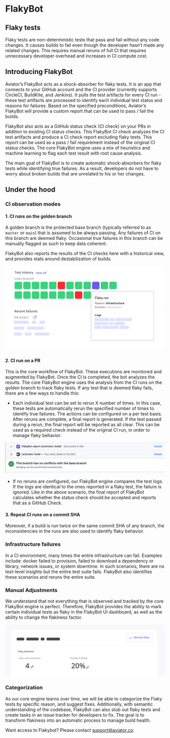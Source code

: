 # FlakyBot

## Flaky tests

Flaky tests are non-deterministic tests that pass and fail without any code changes. It causes builds to fail even though the developer hasn’t made any related changes. This requires manual reruns of full CI that requires unnecessary developer overhead and increases in CI compute cost.

## Introducing FlakyBot

Aviator’s FlakyBot acts as a shock-absorber for flaky tests. It is an app that connects to your GitHub account and the CI provider (currently supports CircleCI, BuildKite, and Jenkins). It pulls the test artifacts for every CI run - these test artifacts are processed to identify each individual test status and reasons for failures. Based on the specified preconditions, Aviator’s FlakyBot will provide a custom report that can be used to pass / fail the builds.

FlakyBot also acts as a GitHub status check (CI check) on your PRs in addition to existing CI status checks. This FlakyBot CI check analyzes the CI test artifacts and produce a CI check report excluding flaky tests. This report can be used as a pass / fail requirement instead of the original CI status checks. The core FlakyBot engine uses a mix of heuristics and machine learning to flag each test result with root cause analysis.

The main goal of FlakyBot is to create automatic shock-absorbers for flaky tests while identifying true failures. As a result, developers do not have to worry about broken builds that are unrelated to his or her changes.

## Under the hood

### CI observation modes

#### **1. CI runs on the golden branch**

A golden branch is the protected base branch (typically referred to as `master` or `main`) that is assumed to be always passing. Any failures of CI on this branch are deemed flaky. Occasional true failures in this branch can be manually flagged as such to keep data coherent.

FlakyBot also reports the results of the CI checks here with a historical view, and provides stats around destabilization of builds.

![See your test history.](<../.gitbook/assets/Screen Shot 2021-09-04 at 7.10.52 PM.png>)

#### **2. CI run on a PR**

This is the core workflow of FlakyBot. These executions are monitored and augmented by FlakyBot. Once the CI is completed, the bot analyzes the results. The core FlakyBot engine uses the analysis from the CI runs on the golden branch to track flaky tests. If any test that is deemed flaky fails, there are a few ways to handle this:

* Each individual test can be set to rerun X number of times. In this case, these tests are automatically rerun the specified number of times to identify true failures. The actions can be configured on a per test basis. After reruns are complete, a final report is generated. If the test passed during a rerun, the final report will be reported as all clear. This can be used as a required check instead of the original CI run, in order to manage flaky behavior.

![FlakyBot reports can be used as a required check.](<../.gitbook/assets/Screen Shot 2021-09-04 at 8.07.20 PM.png>)

* If no reruns are configured, our FlakyBot engine compares the test logs. If the logs are identical to the ones reported in a flaky test, the failure is ignored. Like in the above scenario, the final report of FlakyBot calculates whether the status check should be accepted and reports that as a GitHub Check.

#### 3. Repeat CI runs on a commit SHA

Moreover, if a build is run twice on the same commit SHA of any branch, the inconsistencies in the runs are also used to identify flaky behavior.

### Infrastructure failures

In a CI environment, many times the entire infrastructure can fail. Examples include: docker failed to provision, failed to download a dependency or library, network issues, or system downtime. In such scenarios, there are no test-level insights but the entire test suite fails. FlakyBot also identifies these scenarios and reruns the entire suite.

### Manual Adjustments

We understand that not everything that is observed and tracked by the core FlakyBot engine is perfect. Therefore, FlakyBot provides the ability to mark certain individual tests as flaky in the FlakyBot UI dashboard, as well as the ability to change the flakiness factor.

![Customize how you want to handle individual flaky tests.](<../.gitbook/assets/Screen Shot 2021-09-04 at 8.30.22 PM.png>)

### Categorization

As our core engine learns over time, we will be able to categorize the Flaky tests by specific reason, and suggest fixes. Additionally, with semantic understanding of the codebase, FlakyBot can also stub out flaky tests and create tasks in an issue tracker for developers to fix. The goal is to transform flakiness into an automatic process to manage build health.

Want access to Flakybot? Please contact support@aviator.co.
